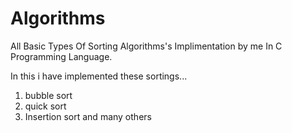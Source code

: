 # Algorithms
All Basic Types Of Sorting Algorithms's Implimentation by me In C Programming Language.

In this i have implemented these sortings...
1. bubble sort
2. quick sort
3. Insertion sort
and many others
